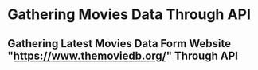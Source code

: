 # Gathering Movies Data Through API
## Gathering Latest Movies Data Form Website "https://www.themoviedb.org/" Through API